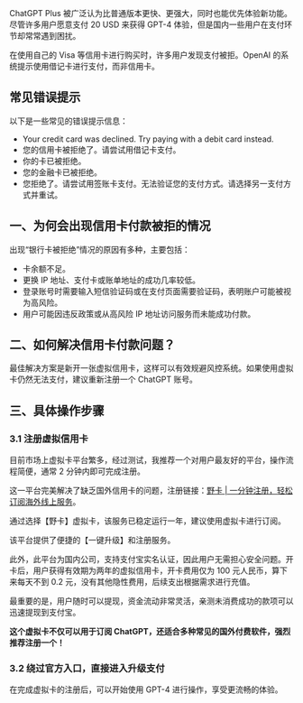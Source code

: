 ChatGPT Plus 被广泛认为比普通版本更快、更强大，同时也能优先体验新功能。尽管许多用户愿意支付 20 USD 来获得 GPT-4 体验，但是国内一些用户在支付环节却常常遇到困扰。

在使用自己的 Visa 等信用卡进行购买时，许多用户发现支付被拒。OpenAI 的系统提示使用借记卡进行支付，而非信用卡。

## 常见错误提示

以下是一些常见的错误提示信息：
- Your credit card was declined. Try paying with a debit card instead.
- 您的信用卡被拒绝了。请尝试用借记卡支付。
- 你的卡已被拒绝。
- 您的金融卡已被拒绝。
- 您拒绝了。请尝试用签账卡支付。无法验证您的支付方式。请选择另一支付方式并重试。

## 一、为何会出现信用卡付款被拒的情况

出现“银行卡被拒绝”情况的原因有多种，主要包括：

- 卡余额不足。
- 更换 IP 地址、支付卡或账单地址的成功几率较低。
- 登录账号时需要输入短信验证码或在支付页面需要验证码，表明账户可能被视为高风险。
- 用户可能因违反政策或从高风险 IP 地址访问服务而未能成功付款。

## 二、如何解决信用卡付款问题？

最佳解决方案是新开一张虚拟信用卡，这样可以有效规避风控系统。如果使用虚拟卡仍然无法支付，建议重新注册一个 ChatGPT 账号。

## 三、具体操作步骤

### 3.1 注册虚拟信用卡

目前市场上虚拟卡平台繁多，经过测试，我推荐一个对用户最友好的平台，操作流程简便，通常 2 分钟内即可完成注册。

这一平台完美解决了缺乏国外信用卡的问题，注册链接：[野卡 | 一分钟注册，轻松订阅海外线上服务](https://bit.ly/bewildcard)。

通过选择【野卡】虚拟卡，该服务已稳定运行一年，建议使用虚拟卡进行订阅。

该平台提供了便捷的【一键升级】和注册服务。

此外，此平台为国内公司，支持支付宝实名认证，因此用户无需担心安全问题。开卡后，用户获得有效期为两年的虚拟信用卡，开卡费用仅为 100 元人民币，算下来每天不到 0.2 元，没有其他隐性费用，后续支出根据需求进行充值。

最重要的是，用户随时可以提现，资金流动非常灵活，亲测未消费成功的款项可以迅速提现到支付宝。

**这个虚拟卡不仅可以用于订阅 ChatGPT，还适合多种常见的国外付费软件，强烈推荐注册一个！**

### 3.2 绕过官方入口，直接进入升级支付

在完成虚拟卡的注册后，可以开始使用 GPT-4 进行操作，享受更流畅的体验。